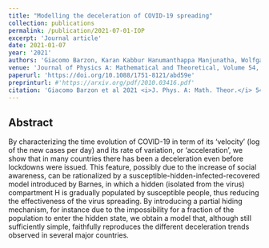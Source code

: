 ```yaml
---
title: "Modelling the deceleration of COVID-19 spreading"
collection: publications
permalink: /publication/2021-07-01-IOP
excerpt: 'Journal article'
date: 2021-01-07
year: '2021'
authors: 'Giacomo Barzon, Karan Kabbur Hanumanthappa Manjunatha, Wolfgang Rugel, Enzo Orlandini, Marco Baiesi'
venue: 'Journal of Physics A: Mathematical and Theoretical, Volume 54, Number 4'
paperurl: 'https://doi.org/10.1088/1751-8121/abd59e'
preprinturl: #'https://arxiv.org/pdf/2010.03416.pdf'
citation: 'Giacomo Barzon et al 2021 <i>J. Phys. A: Math. Theor.</i> 54 044002.'
---
```


## Abstract
By characterizing the time evolution of COVID-19 in term of its ‘velocity’ (log of the new cases per day) and its rate of variation, or ‘acceleration’, we show that in many countries there has been a deceleration even before lockdowns were issued. This feature, possibly due to the increase of social awareness, can be rationalized by a susceptible-hidden-infected-recovered model introduced by Barnes, in which a hidden (isolated from the virus) compartment H is gradually populated by susceptible people, thus reducing the effectiveness of the virus spreading. By introducing a partial hiding mechanism, for instance due to the impossibility for a fraction of the population to enter the hidden state, we obtain a model that, although still sufficiently simple, faithfully reproduces the different deceleration trends observed in several major countries.